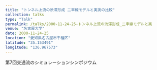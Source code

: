 ```yaml
---
title: "トンネル上流の渋滞形成 二車線モデルと実測の比較"
collection: talks
type: "Talk"
permalink: /talks/2000-11-24-25-トンネル上流の渋滞形成_二車線モデルと実
venue: "名古屋大学"
date: 2000-11-24-25
location: "愛知県名古屋市千種区"
latitude: "35.153491"
longitude: "136.967573"
---
```


第7回交通流のシミュレーションシンポジウム 
